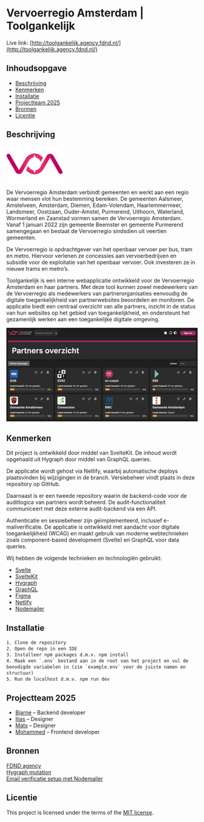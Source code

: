 # Vervoerregio Amsterdam | Toolgankelijk

Live link: [http://toolgankelijk.agency.fdnd.nl/](http://toolgankelijk.agency.fdnd.nl/)

## Inhoudsopgave

- [Beschrijving](#beschrijving)
- [Kenmerken](#kenmerken)
- [Installatie](#installatie)
- [Projectteam 2025](#projectteam-2025)
- [Bronnen](#bronnen)
- [Licentie](#licentie)

## Beschrijving

![image](static/readme-images/vvr-logo.png)

De Vervoerregio Amsterdam verbindt gemeenten en werkt aan een regio waar mensen vlot hun bestemming bereiken. De gemeenten Aalsmeer, Amstelveen, Amsterdam, Diemen, Edam-Volendam, Haarlemmermeer, Landsmeer, Oostzaan, Ouder-Amstel, Purmerend, Uithoorn, Waterland, Wormerland en Zaanstad vormen samen de Vervoerregio Amsterdam. Vanaf 1 januari 2022 zijn gemeente Beemster en gemeente Purmerend samengegaan en bestaat de Vervoerregio sindsdien uit veertien gemeenten.

De Vervoerregio is opdrachtgever van het openbaar vervoer per bus, tram en metro. Hiervoor verlenen ze concessies aan vervoerbedrijven en subsidie voor de exploitatie van het openbaar vervoer. Ook investeren ze in nieuwe trams en metro’s.

Toolgankelijk is een interne webapplicatie ontwikkeld voor de Vervoerregio Amsterdam en haar partners. Met deze tool kunnen zowel medewerkers van de Vervoerregio als medewerkers van partnerorganisaties eenvoudig de digitale toegankelijkheid van partnerwebsites beoordelen en monitoren. De applicatie biedt een centraal overzicht van alle partners, inzicht in de status van hun websites op het gebied van toegankelijkheid, en ondersteunt het gezamenlijk werken aan een toegankelijke digitale omgeving.

![image](static/readme-images/partners-overview.png)

## Kenmerken

Dit project is ontwikkeld door middel van SvelteKit. De inhoud wordt opgehaald uit Hygraph door middel van GraphQL queries.

De applicatie wordt gehost via Netlify, waarbij automatische deploys plaatsvinden bij wijzigingen in de branch. Versiebeheer vindt plaats in deze repository op GitHub.

Daarnaast is er een tweede repository waarin de backend-code voor de auditlogica van partners wordt beheerd. De audit-functionaliteit communiceert met deze externe audit-backend via een API.

Authenticatie en sessiebeheer zijn geïmplementeerd, inclusief e-mailverificatie. De applicatie is ontwikkeld met aandacht voor digitale toegankelijkheid (WCAG) en maakt gebruik van moderne webtechnieken zoals component-based development (Svelte) en GraphQL voor data queries.

Wij hebben de volgende technieken en technologiën gebruikt:

- [Svelte](https://svelte.dev/docs/svelte/overview)
- [SvelteKit](https://svelte.dev/docs/kit/introduction)
- [Hygraph](https://hygraph.com/)
- [GraphQL](https://graphql.org/)
- [Figma](https://www.figma.com/design/djc9IttXBpRtzImK5Wxiwv/Vervoerregio-Amsterdam?node-id=0-1&t=8dC9foJZof3EOqEf-1)
- [Netlify](https://www.netlify.com/)
- [Nodemailer](https://nodemailer.com/)

## Installatie

```
1. Clone de repository
2. Open de repo in een IDE
3. Installeer npm packages d.m.v. npm install
4. Maak een `.env` bestand aan in de root van het project en vul de benodigde variabelen in (zie `example.env` voor de juiste namen en structuur)
5. Run de localhost d.m.v. npm run dev
```

## Projectteam 2025

- [Bjarne](https://github.com/bzschool) – Backend developer
- [Ilias](https://github.com/iliasworldpeace) – Designer
- [Mats](https://github.com/MatsvdZ) – Designer
- [Mohammed](https://github.com/Mossati) – Frontend developer

## Bronnen

[FDND agency](https://github.com/fdnd-agency/vervoerregio-amsterdam) <br>
[Hygraph mutation](https://hygraph.com/docs/api-reference/content-api/mutations) <br>
[Email verificatie setup met Nodemailer](https://www.youtube.com/watch?v=qa-Sh0iM-kM)<br>

## Licentie

This project is licensed under the terms of the [MIT license](./LICENSE).
